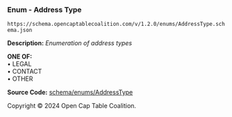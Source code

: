 ### Enum - Address Type

`https://schema.opencaptablecoalition.com/v/1.2.0/enums/AddressType.schema.json`

**Description:** _Enumeration of address types_

**ONE OF:**</br>&bull; LEGAL </br>&bull; CONTACT </br>&bull; OTHER

**Source Code:** [schema/enums/AddressType](../../../../schema/enums/AddressType.schema.json)

Copyright © 2024 Open Cap Table Coalition.
